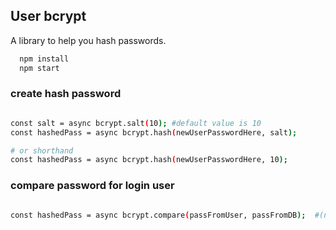 ## User bcrypt

A library to help you hash passwords.

```bash
  npm install
  npm start  
```

### create hash password
```bash

const salt = async bcrypt.salt(10); #default value is 10  
const hashedPass = async bcrypt.hash(newUserPasswordHere, salt);  

# or shorthand
const hashedPass = async bcrypt.hash(newUserPasswordHere, 10);  

```

### compare password for login user
```bash

const hashedPass = async bcrypt.compare(passFromUser, passFromDB);  #(normalPass, bcryptPass)

```